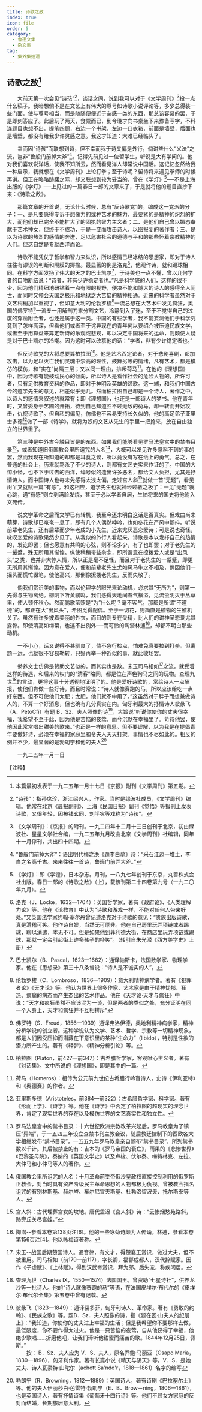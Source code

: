 ```yaml
---
title: 诗歌之敌
index: true
icon: file
order: 5
category:
  - 鲁迅文集
  - 杂文集
tag:  
  - 集外集拾遗
---
```


## 诗歌之敌[^1]

　　大前天第一次会见“诗孩”[^2]，谈话之间，说到我可以对于《文学周刊》[^3]投一点什么稿子。我暗想倘不是在文艺上有伟大的尊号如诗歌小说评论等，多少总得装一些门面，使与尊号相当，而是随随便便近于杂感一类的东西，那总该容易的罢，于是即刻答应了。此后玩了两天，食粟而已，到今晚才向书桌坐下来豫备写字，不料连题目也想不出，提笔四顾，右边一个书架，左边一口衣箱，前面是墙壁，后面也是墙壁，都没有给我少许灵感之意。我这才知道：大难已经临头了。

　　幸而因“诗孩”而联想到诗，但不幸而我于诗又偏是外行，倘讲些什么“义法”之流，岂非“鲁般门前掉大斧”[^4]。记得先前见过一位留学生，听说是大有学问的。他对我们喜欢说洋话，使我不知所云，然而看见洋人却常说中国话。这记忆忽然给我一种启示，我就想在《文学周刊》上论打拳；至于诗呢？留待将来遇见拳师的时候再讲。但正在略略踌躇之际，却又联想到较为妥当的，曾在《学灯》[^5]──不是上海出版的《学灯》──上见过的一篇春日一郎的文章来了，于是就将他的题目直抄下来：《诗歌之敌》。

　　那篇文章的开首说，无论什么时候，总有“反诗歌党”的。编成这一党派的分子：一、是凡要感得专诉于想像力的或种艺术的魅力，最要紧的是精神的炽烈的扩大，而他们却已完全不能扩大了的固执的智力主义者；二、是他们自己曾以媚态奉献于艺术神女，但终于不成功，于是一变而攻击诗人，以图报复的著作者；三、是以为诗歌的热烈的感情的奔迸，足以危害社会的道德与平和的那些怀着宗教精神的人们。但这自然是专就西洋而论。

　　诗歌不能凭仗了哲学和智力来认识，所以感情已经冰结的思想家，即对于诗人往往有谬误的判断和隔膜的揶揄。最显著的例是洛克[^6]，他观作诗，就和踢球相同。在科学方面发扬了伟大的天才的巴士凯尔[^7]，于诗美也一点不懂，曾以几何学者的口吻断结说：“诗者，非有少许稳定者也。”凡是科学底的人们，这样的很不少，因为他们精细地研钻着一点有限的视野，便决不能和博大的诗人的感得全人间世，而同时又领会天国之极乐和地狱之大苦恼的精神相通。近来的科学者虽然对于文艺稍稍加以重视了，但如意大利的伦勃罗梭[^8]一流总想在大艺术中发见疯狂，奥国的佛罗特[^9]一流专一用解剖刀来分割文艺，冷静到入了迷，至于不觉得自己的过度的穿凿附会者，也还是属于这一类。中国的有些学者，我不能妄测他们于科学究竟到了怎样高深，但看他们或者至于诧异现在的青年何以要绍介被压迫民族文学，或者至于用算盘来算定新诗的乐观或悲观，即以决定中国将来的运命，则颇使人疑是对于巴士凯尔的冷嘲。因为这时可以改篡他的话：“学者，非有少许稳定者也。”

　　但反诗歌党的大将总要算柏拉图[^10]。他是艺术否定论者，对于悲剧喜剧，都加攻击，以为足以灭亡我们灵魂中崇高的理性，鼓舞劣等的情绪，凡有艺术，都是模仿的模仿，和“实在”尚隔三层；又以同一理由，排斥荷马[^11]。在他的《理想国》中，因为诗歌有能鼓动民心的倾向，所以诗人是看作社会的危险人物的，所许可者，只有足供教育资料的作品，即对于神明及英雄的颂歌。这一端，和我们中国古今的道学先生的意见，相差似乎无几。然而柏拉图自己却是一个诗人，著作之中，以诗人的感情来叙述的就常有；即《理想国》，也还是一部诗人的梦书。他在青年时，又曾委身于艺圃的开拓，待到自己知道胜不过无敌的荷马，却一转而开始攻击，仇视诗歌了。但自私的偏见，仿佛也不容易支持长久似的，他的高足弟子亚里士多德[^12]做了一部《诗学》，就将为奴的文艺从先生的手里一把抢来，放在自由独立的世界里了。

　　第三种是中外古今触目皆是的东西。如果我们能够看见罗马法皇宫中的禁书目录[^13]，或者知道旧俄国教会里所诅咒的人名[^14]，大概可以发见许多意料不到的事的罢，然而我现在所知道的却都是耳食之谈，所以竟没有写在纸上的勇气。总之，在普通的社会上，历来就骂杀了不少的诗人，则都有文艺史实来作证的了。中国的大惊小怪，也不下于过去的西洋，绰号似的造出许多恶名，都给文人负担，尤其是抒情诗人。而中国诗人也每未免感得太浅太偏，走过宫人斜[^15]就做一首“无题”，看见树丫叉就赋一篇“有感”。和这相应，道学先生也就神经过敏之极了：一见“无题”就心跳，遇“有感”则立刻满脸发烧，甚至于必以学者自居，生怕将来的国史将他附入文苑传。

　　说文学革命之后而文学已有转机，我至今还未明白这话是否真实。但戏曲尚未萌芽，诗歌却已奄奄一息了，即有几个人偶然呻吟，也如冬花在严风中颤抖。听说前辈老先生，还有后辈而少年老成的小先生，近来尤厌恶恋爱诗；可是说也奇怪，咏叹恋爱的诗歌果然少见了。从我似的外行人看起来，诗歌是本以发抒自己的热情的，发讫即罢；但也愿意有共鸣的心弦，则不论多少，有了也即罢；对于老先生的一颦蹙，殊无所用其惭惶。纵使稍稍带些杂念，即所谓意在撩拨爱人或是“出风头”之类，也并非大悖人情，所以正是毫不足怪，而且对于老先生的一颦蹙，即更无所用其惭惶。因为意在爱人，便和前辈老先生尤如风马牛之不相及，倘因他们一摇头而慌忙辍笔，使他高兴，那倒像撩拨老先生，反而失敬了。

　　倘我们赏识美的事物，而以伦理学的眼光来论动机，必求其“无所为”，则第一先得与生物离绝。柳阴下听黄鹂鸣，我们感得天地间春气横溢，见流萤明灭于丛草里，使人顿怀秋心。然而鹏歌萤照是“为”什么呢？毫不客气，那都是所谓“不道德”的，都正在大“出风头”，希图觅得配偶。至于一切花，则简直是植物的生殖机关了。虽然有许多披着美丽的外衣，而目的则专在受精，比人们的讲神圣恋爱尤其露骨。即使清高如梅菊，也逃不出例外──而可怜的陶潜林逋[^16]，却都不明白那些动机。

　　一不小心，话又说得不甚驯良了，倘不急行检点，怕难免真要拉到打拳。但离题一远，也就很不容易勒转，只好再举一种近似的事，就此收场罢。

　　豢养文士仿佛是赞助文艺似的，而其实也是敌。宋玉司马相如[^17]之流，就受着这样的待遇，和后来的权门的“清客”略同，都是位在声色狗马之间的玩物。查理九世[^18]的言动，更将这事十分透彻地证明了的。他是爱好诗歌的，常给诗人一点酬报，使他们肯做一些好诗，而且时常说：“诗人就像赛跑的马，所以应该给吃一点好东西。但不可使他们太肥；太肥，他们就不中用了。”这虽然对于胖子而想兼做诗人的，不算一个好消息，但也确有几分真实在内。匈牙利最大的抒情诗人彼彖飞（A．PetoCfi）有题 B．Sz．夫人照像的诗[^19]，大旨说“听说你使你的丈夫很幸福，我希望不至于此，因为他是苦恼的夜莺，而今沉默在幸福里了。苛待他罢，使他因此常常唱出甜美的歌来。”也正是一样的意思。但不要误解，以为我是在提倡青年要做好诗，必须在幸福的家庭里和令夫人天天打架。事情也不尽如此的。相反的例并不少，最显著的是勃朗宁和他的夫人[^20]

　　一九二五年一月一日

【注释】

[^1]: 本篇最初发表于一九二五年一月十七日《京报》附刊《文学周刊》第五期。

[^2]: “诗孩”：指孙席珍，浙江绍兴人，作家。当时是绿波社成员，《文学周刊》编辑。他常在北京《晨报副刊》、上海《民国日报》副刊《觉悟》等报刊上发表诗歌，又很年轻，因被钱玄同、刘半农等戏称为“诗孩”。

[^3]: 《文学周刊》：《京报》的附刊。一九二四年十二月十三日创刊于北京，初由绿波社、星星文学社合编，一九二五年九月改由北京《文学周刊》社编辑，同年十一月停刊，共出四十四期。

[^4]: “鲁般门前掉大斧”：语出明代梅之涣《题李白墓》诗：“采石江边一堆土，李白之名高千古。来来往往一首诗，鲁班门前弄大斧。”

[^5]: 《学灯》：即《学镫》，日本杂志。月刊，一八九七年创刊于东京，丸善株式会社出版。春日一郎的《诗歌之敌》（上），载该刊第二十四卷第九号（一九二〇年九月）。

[^6]: 洛克（J．Locke，1632—1704）：英国哲学家，著有《政府论》、《人类理解力论》等。他在《论教育》中认为“诗歌和游戏一样，不能对任何人带来好处。”又英国法学家约翰·塞尔丹曾记述洛克对于诗歌的意见：“贵族出版诗歌，真是滑稽可笑。他作诗自娱，当然无可厚非。他在自己房里玩弄项链或者踢球，聊以消遣，本无不可。但是如果他到菲利德大街，在商店里玩弄项链或踢球，那就一定会引起街上许多孩子的哗笑”。（转引自朱光潜《西方美学史》上册）

[^7]: 巴士凯尔（B．Pascal，1623—1662）：通译帕斯卡，法国数学家、物理学家。他在《思想录》第三十八条曾说：“诗人是不诚实的人”。

[^8]: 伦勃罗梭（C．Lombroso，1836—1909）：意大利精神病学者。著有《犯罪者论》《天才论》等。他认为世界上很多作家、艺术家是由于精神忧郁、狂热、疯癫的病态而产生杰出的艺术作品。他在《天才论·天才与疯狂》中说：“天才和疯狂虽然不应该混为一谈，但是两者的类似之处，充分证明在同一个人身上，天才和疯狂并不互相排斥”

[^9]: 佛罗特（S．Freud，1856—1939）通译弗洛伊德，奥地利精神病学家，精神分析学说的创立者。这种学说认为文学、艺术、哲学、宗教等一切精神现象，都是人们因受压抑而潜藏在下意识里的某种“生命力”（libido），特别是性欲的潜力所产生的。著有《释梦》、《精神分析引论》等。

[^10]: 柏拉图（Platon，前427—前347）：古希腊哲学家，客观唯心主义者。著有《对话集》。文中所说的《理想国》，即是其中的一篇。

[^11]: 荷马（Homeros）：相传为公元前九世纪古希腊行吟盲诗人，史诗《伊利亚特》和《奥德赛》的作者。

[^12]: 亚里斯多德（Aristoteles，前384—前322）：古希腊哲学家、科学家。著有《形而上学》、《诗学》等。他在《诗学》中否定了柏拉图的超现实的理念世界，肯定了现实世界的存在以及模仿世界的文艺真实性和独立性。

[^13]: 罗马法皇宫中的禁书目录：十六世纪欧洲宗教改革兴起后，罗马教皇为了镇压“异端”，于一五四三年设立查禁书刊主教会议，随后教廷控制下的西欧各大学相继发布“禁书目录”，一五五九年罗马教皇亲自颁布“禁书目录”，所列禁书数以千计。其后被禁止的有：吉本的《罗马帝国的衰亡》，雨果的《悲惨世界》《巴黎圣母院》，泰纳的《英国文学史》以及卢梭、伏尔泰、梅特林克、左拉、大仲马和小仲马等人的著作。

[^14]: 俄国教会里所诅咒的人名：十月革命前受帝俄沙皇政权直接控制利用的俄罗斯正教会，对当时具有资产阶级民主革命思想的人物都极为仇视。曾被教会指名诅咒的有别林斯基、赫尔岑、车尔尼雪夫斯基、杜勃洛留波夫、托尔斯泰等人。

[^15]: 宫人斜：古代埋葬宫女的坟地。唐代孟迟《宫人斜》诗：“云惨烟愁苑路斜，路旁丘关尽宫娃。”

[^16]: 陶潜--参看本卷第138页注[6]。他的一些咏菊诗颇为人传诵。林逋，参看本卷第156页注[4]。他以咏梅诗著称。

[^17]: 宋玉--战国后期楚国诗人。通音律，有文才，得楚襄王赏识，做过大夫，但不被重用。司马相如（前179—前117），字长卿，福郡成都人，汉代辞赋家。因作《子虚赋》、《上林赋》，得到汉武帝赏识，拜为郎。后失宠，称疾闲居。

[^18]: 查理九世（Charles Ⅸ，1550—1574）法国国王。曾资助“七星诗社”，供养龙沙等一批诗人。他的“诗人就像赛跑的马”等语，在法国皮埃尔·布代尔的《皮埃尔·布代尔全集》第五卷中曾有记载。

[^19]: 彼彖飞（1823—1849）：通译裴多菲，匈牙利诗人、革命家。著有《勇敢的约翰》、《民族之歌》等。题B．Sz．夫人照像的诗，指《题在瓦·山夫人的纪册上》：“我知道，你使你的丈夫过上幸福的生活；但是我希望你不要那样去做，最低限度，你不要作得太过火。他是一只苦恼的夜莺，自从他获得了幸福，他绝少歌唱……折磨他吧，让我们谛听他甜蜜而痛苦的歌。1844年12月25日，佩斯。”  
    　　按： B．Sz．夫人应为 V．S．夫人，原名乔鲍·马丽亚（Csapo Maria，1830—1896），匈牙利作家。著有长篇小说《晴天与阴天》等。V．S．是她丈夫、诗人瓦豪特·山陀尔（achott Sa'ndo'r，1818—1861）名字的缩写

[^20]: 勃朗宁（R．Browning，1812—1889）：英国诗人，著有诗剧《巴拉塞尔士》等。他的夫人伊丽莎白·芭雷特·勃朗宁（E．B．Brow－ning，1806—1861），也是英国诗人，著有抒情诗集《葡萄牙十四行诗》等。他们不顾女方家庭的反对而结婚，长期旅居意大利。
